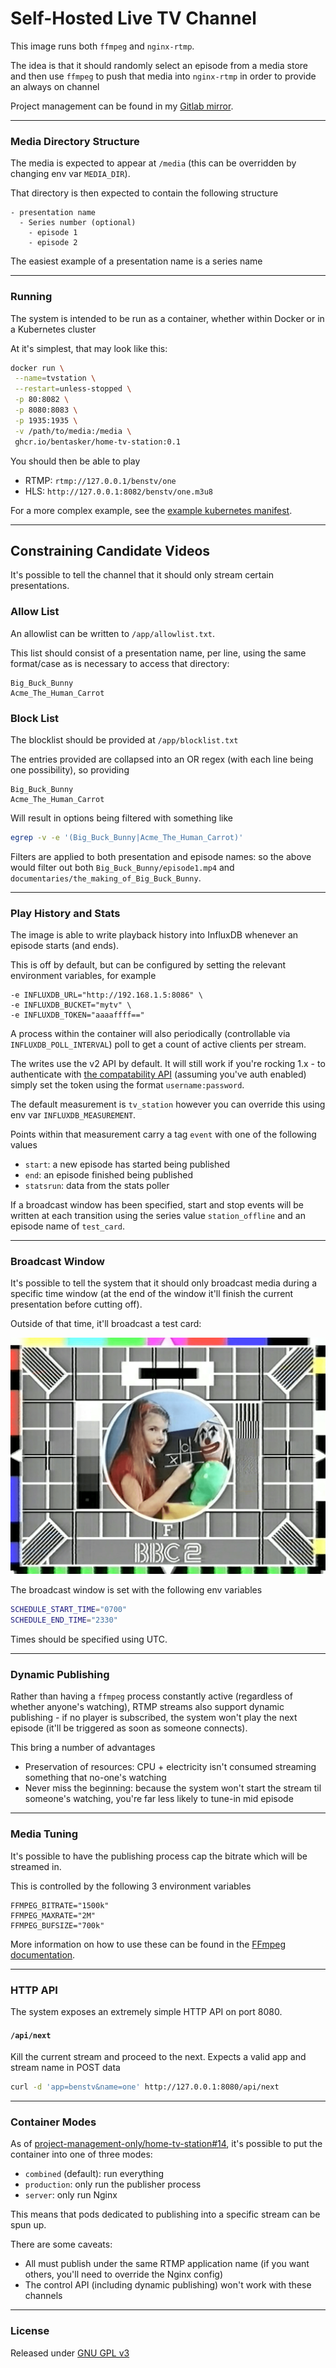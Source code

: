 # Self-Hosted Live TV Channel

This image runs both `ffmpeg` and `nginx-rtmp`.

The idea is that it should randomly select an episode from a media store and then use `ffmpeg` to push that media into `nginx-rtmp` in order to provide an always on channel

Project management can be found in my [Gitlab mirror](https://projects.bentasker.co.uk/gils_projects/project/project-management-only/home-tv-station.html).

----

### Media Directory Structure

The media is expected to appear at `/media` (this can be overridden by changing env var `MEDIA_DIR`).

That directory is then expected to contain the following structure

```text
- presentation name
  - Series number (optional)
    - episode 1
    - episode 2
```

The easiest example of a presentation name is a series name

---

### Running

The system is intended to be run as a container, whether within Docker or in a Kubernetes cluster

At it's simplest, that may look like this:

```sh
docker run \
 --name=tvstation \
 --restart=unless-stopped \
 -p 80:8082 \
 -p 8080:8083 \
 -p 1935:1935 \
 -v /path/to/media:/media \
 ghcr.io/bentasker/home-tv-station:0.1
```

You should then be able to play

* RTMP: `rtmp://127.0.0.1/benstv/one`
* HLS: `http://127.0.0.1:8082/benstv/one.m3u8`

For a more complex example, see the [example kubernetes manifest](example/tvstation.yml).

---

## Constraining Candidate Videos

It's possible to tell the channel that it should only stream certain presentations.

### Allow List

An allowlist can be written to `/app/allowlist.txt`.

This list should consist of a presentation name, per line, using the same format/case as is necessary to access that directory:

```text
Big_Buck_Bunny
Acme_The_Human_Carrot
```

### Block List

The blocklist should be provided at `/app/blocklist.txt`

The entries provided are collapsed into an OR regex (with each line being one possibility), so providing

```text
Big_Buck_Bunny
Acme_The_Human_Carrot
```

Will result in options being filtered with something like

```sh
egrep -v -e '(Big_Buck_Bunny|Acme_The_Human_Carrot)'
```

Filters are applied to both presentation and episode names: so the above would filter out both `Big_Buck_Bunny/episode1.mp4` and `documentaries/the_making_of_Big_Buck_Bunny`.

---

### Play History and Stats

The image is able to write playback history into InfluxDB whenever an episode starts (and ends).

This is off by default, but can be configured by setting the relevant environment variables, for example
```
-e INFLUXDB_URL="http://192.168.1.5:8086" \
-e INFLUXDB_BUCKET="mytv" \
-e INFLUXDB_TOKEN="aaaaffff=="
```

A process within the container will also periodically (controllable via `INFLUXDB_POLL_INTERVAL`) poll to get a count of active clients per stream.

The writes use the v2 API by default. It will still work if you're rocking 1.x - to authenticate with [the compatability API](https://docs.influxdata.com/influxdb/v1/tools/api/) (assuming you've auth enabled) simply set the token using the format `username:password`.

The default measurement is `tv_station` however you can override this using env var `INFLUXDB_MEASUREMENT`.

Points within that measurement carry a tag `event` with one of the following values

- `start`: a new episode has started being published
- `end`: an episode finished being published
- `statsrun`: data from the stats poller

If a broadcast window has been specified, start and stop events will be written at each transition using the series value `station_offline` and an episode name of `test_card`.

---

### Broadcast Window

It's possible to tell the system that it should only broadcast media during a specific time window (at the end of the window it'll finish the current presentation before cutting off).

Outside of that time, it'll broadcast a test card:

![A BBC testcard](/app/images/test-card-bbc-two.png)

The broadcast window is set with the following env variables

```sh
SCHEDULE_START_TIME="0700"
SCHEDULE_END_TIME="2330"
```

Times should be specified using UTC.

---

### Dynamic Publishing

Rather than having a `ffmpeg` process constantly active (regardless of whether anyone's watching), RTMP streams also support dynamic publishing - if no player is subscribed, the system won't play the next episode (it'll be triggered as soon as someone connects).

This bring a number of advantages

* Preservation of resources: CPU + electricity isn't consumed streaming something that no-one's watching
* Never miss the beginning: because the system won't start the stream til someone's watching, you're far less likely to tune-in mid episode

---

### Media Tuning

It's possible to have the publishing process cap the bitrate which will be streamed in.

This is controlled by the following 3 environment variables
```
FFMPEG_BITRATE="1500k"
FFMPEG_MAXRATE="2M"
FFMPEG_BUFSIZE="700k"
```

More information on how to use these can be found in the [FFmpeg documentation](https://trac.ffmpeg.org/wiki/Limiting%20the%20output%20bitrate).


---



### HTTP API

The system exposes an extremely simple HTTP API on port 8080.

#### `/api/next` 

Kill the current stream and proceed to the next. Expects a valid app and stream name in POST data
```sh
curl -d 'app=benstv&name=one' http://127.0.0.1:8080/api/next
```

---

### Container Modes

As of [project-management-only/home-tv-station#14](https://projects.bentasker.co.uk/gils_projects/issue/project-management-only/home-tv-station/14.html), it's possible to put the container into one of three modes:

* `combined` (default): run everything
* `production`: only run the publisher process
* `server`: only run Nginx

This means that pods dedicated to publishing into a specific stream can be spun up.

There are some caveats:

* All must publish under the same RTMP application name (if you want others, you'll need to override the Nginx config)
* The control API (including dynamic publishing) won't work with these channels


---

### License

Released under [GNU GPL v3](LICENSE)
